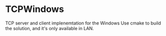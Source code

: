 # TCPWindows
TCP server and client implenemtation for the Windows
Use cmake to build the solution, and it's only available in LAN.
